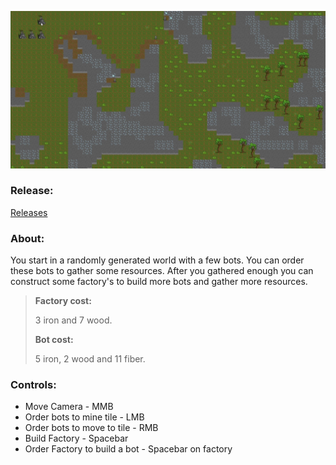 ![GameScreenshot!](/ReadmeFiles/GameScreenshot.jpg)

### Release:

[Releases](https://github.com/IvarNuij/Isa-Bots/releases)

### About:

You start in a randomly generated world with a few bots. You can order these bots to gather some resources. After you gathered enough you can construct some factory's to build more bots and gather more resources.

> **Factory cost:**
>
> 3 iron and 7 wood.
>
> **Bot cost:**
>
> 5 iron, 2 wood and 11 fiber.

### Controls:

- Move Camera - MMB
- Order bots to mine tile - LMB
- Order bots to move to tile - RMB
- Build Factory - Spacebar
- Order Factory to build a bot - Spacebar on factory